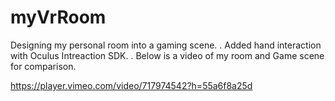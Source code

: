 # myVrRoom

Designing my personal room into a gaming scene. 
.
Added hand interaction with Oculus Intreaction SDK.
.
Below is a video of my room and Game scene for comparison. 

https://player.vimeo.com/video/717974542?h=55a6f8a25d
